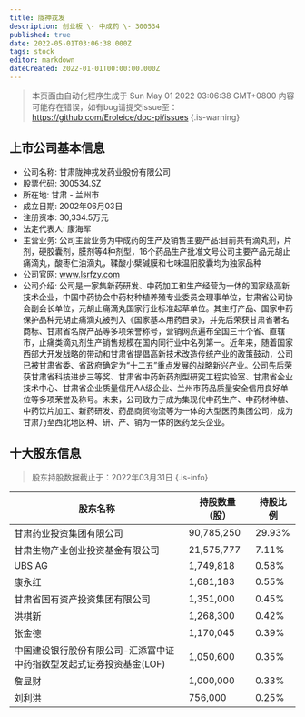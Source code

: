 ```yaml
---
title: 陇神戎发
description: 创业板 \- 中成药 \- 300534
published: true
date: 2022-05-01T03:06:38.000Z
tags: stock
editor: markdown
dateCreated: 2022-01-01T00:00:00.000Z
---
```


> 本页面由自动化程序生成于 Sun May 01 2022 03:06:38 GMT+0800
> 内容可能存在错误，如有bug请提交issue至：https://github.com/Eroleice/doc-pi/issues
{.is-warning}

## 上市公司基本信息
- 公司名称: 甘肃陇神戎发药业股份有限公司
- 股票代码: 300534.SZ
- 所在地: 甘肃 - 兰州市
- 成立日期: 2002年06月03日
- 注册资本: 30,334.5万元
- 法定代表人: 康海军
- 主营业务: 公司主营业务为中成药的生产及销售主要产品:目前共有滴丸剂，片剂，硬胶囊剂，膜剂等4种剂型，16个药品生产批准文号公司主要产品元胡止痛滴丸，酸枣仁油滴丸，鞣酸小檗碱膜和七味温阳胶囊均为独家品种
- 公司官网: www.lsrfzy.com
- 公司介绍: 公司是一家集新药研发、中药加工和生产经营为一体的国家级高新技术企业，中国中药协会中药材种植养殖专业委员会理事单位，甘肃省公司协会副会长单位，元胡止痛滴丸国家行业标准起草单位。其主打产品、国家中药保护品种元胡止痛滴丸被列入《国家基本用药目录》，并先后荣获甘肃省著名商标、甘肃省名牌产品等多项荣誉称号，营销网点遍布全国三十个省、直辖市，止痛类滴丸剂生产销售规模在国内同行业中名列第一。近年来，随着国家西部大开发战略的带动和甘肃省提倡高新技术改造传统产业的政策鼓动，公司已被甘肃省委、省政府确定为“十二五”重点发展的战略新兴产业。公司先后荣获甘肃省科技进步三等奖、甘肃省中药新药剂型研究工程实验室、甘肃省企业技术中心、甘肃省企业质量信用AA级企业、兰州市药品质量安全信用良好单位等多项荣誉及称号。未来，公司致力于成为集现代中药生产、中药材种植、中药饮片加工、新药研发、药品商贸物流等为一体的大型医药集团公司，成为甘肃乃至西北地区种、研、产、销为一体的医药龙头企业。


## 十大股东信息
> 股东持股数据截止于：2022年03月31日
{.is-info}

| 股东名称 | 持股数量（股） | 持股比例 |
| --- | --- | --- |
| 甘肃药业投资集团有限公司 | 90,785,250 | 29.93% |
| 甘肃生物产业创业投资基金有限公司 | 21,575,777 | 7.11% |
| UBS  AG | 1,749,818 | 0.58% |
| 康永红 | 1,681,183 | 0.55% |
| 甘肃省国有资产投资集团有限公司 | 1,351,000 | 0.45% |
| 洪棋新 | 1,268,300 | 0.42% |
| 张金德 | 1,170,045 | 0.39% |
| 中国建设银行股份有限公司-汇添富中证中药指数型发起式证券投资基金(LOF) | 1,050,600 | 0.35% |
| 詹显财 | 1,000,000 | 0.33% |
| 刘利洪 | 756,000 | 0.25% |




